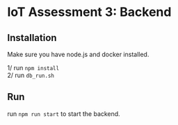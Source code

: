 # IoT Assessment 3: Backend

## Installation

Make sure you have node.js and docker installed.

1/ run `npm install`  
2/ run `db_run.sh`

## Run

run `npm run start` to start the backend.
